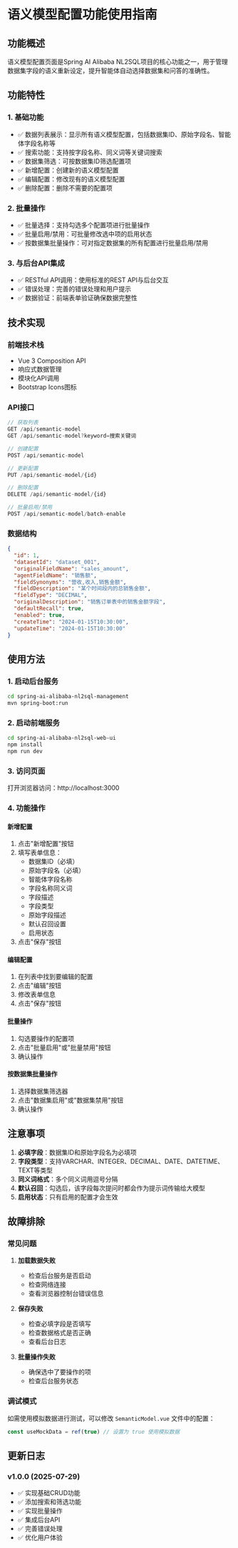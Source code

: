# 语义模型配置功能使用指南

## 功能概述

语义模型配置页面是Spring AI Alibaba NL2SQL项目的核心功能之一，用于管理数据集字段的语义重新设定，提升智能体自动选择数据集和问答的准确性。

## 功能特性

### 1. 基础功能
- ✅ 数据列表展示：显示所有语义模型配置，包括数据集ID、原始字段名、智能体字段名称等
- ✅ 搜索功能：支持按字段名称、同义词等关键词搜索
- ✅ 数据集筛选：可按数据集ID筛选配置项
- ✅ 新增配置：创建新的语义模型配置
- ✅ 编辑配置：修改现有的语义模型配置
- ✅ 删除配置：删除不需要的配置项

### 2. 批量操作
- ✅ 批量选择：支持勾选多个配置项进行批量操作
- ✅ 批量启用/禁用：可批量修改选中项的启用状态
- ✅ 按数据集批量操作：可对指定数据集的所有配置进行批量启用/禁用

### 3. 与后台API集成
- ✅ RESTful API调用：使用标准的REST API与后台交互
- ✅ 错误处理：完善的错误处理和用户提示
- ✅ 数据验证：前端表单验证确保数据完整性

## 技术实现

### 前端技术栈
- Vue 3 Composition API
- 响应式数据管理
- 模块化API调用
- Bootstrap Icons图标

### API接口
```javascript
// 获取列表
GET /api/semantic-model
GET /api/semantic-model?keyword=搜索关键词

// 创建配置
POST /api/semantic-model

// 更新配置
PUT /api/semantic-model/{id}

// 删除配置
DELETE /api/semantic-model/{id}

// 批量启用/禁用
POST /api/semantic-model/batch-enable
```

### 数据结构
```json
{
  "id": 1,
  "datasetId": "dataset_001",
  "originalFieldName": "sales_amount",
  "agentFieldName": "销售额",
  "fieldSynonyms": "营收,收入,销售金额",
  "fieldDescription": "某个时间段内的总销售金额",
  "fieldType": "DECIMAL",
  "originalDescription": "销售订单表中的销售金额字段",
  "defaultRecall": true,
  "enabled": true,
  "createTime": "2024-01-15T10:30:00",
  "updateTime": "2024-01-15T10:30:00"
}
```

## 使用方法

### 1. 启动后台服务
```bash
cd spring-ai-alibaba-nl2sql-management
mvn spring-boot:run
```

### 2. 启动前端服务
```bash
cd spring-ai-alibaba-nl2sql-web-ui
npm install
npm run dev
```

### 3. 访问页面
打开浏览器访问：http://localhost:3000

### 4. 功能操作

#### 新增配置
1. 点击"新增配置"按钮
2. 填写表单信息：
   - 数据集ID（必填）
   - 原始字段名（必填）
   - 智能体字段名称
   - 字段名称同义词
   - 字段描述
   - 字段类型
   - 原始字段描述
   - 默认召回设置
   - 启用状态
3. 点击"保存"按钮

#### 编辑配置
1. 在列表中找到要编辑的配置
2. 点击"编辑"按钮
3. 修改表单信息
4. 点击"保存"按钮

#### 批量操作
1. 勾选要操作的配置项
2. 点击"批量启用"或"批量禁用"按钮
3. 确认操作

#### 按数据集批量操作
1. 选择数据集筛选器
2. 点击"数据集启用"或"数据集禁用"按钮
3. 确认操作

## 注意事项

1. **必填字段**：数据集ID和原始字段名为必填项
2. **字段类型**：支持VARCHAR、INTEGER、DECIMAL、DATE、DATETIME、TEXT等类型
3. **同义词格式**：多个同义词用逗号分隔
4. **默认召回**：勾选后，该字段每次提问时都会作为提示词传输给大模型
5. **启用状态**：只有启用的配置才会生效

## 故障排除

### 常见问题

1. **加载数据失败**
   - 检查后台服务是否启动
   - 检查网络连接
   - 查看浏览器控制台错误信息

2. **保存失败**
   - 检查必填字段是否填写
   - 检查数据格式是否正确
   - 查看后台日志

3. **批量操作失败**
   - 确保选中了要操作的项
   - 检查后台服务状态

### 调试模式

如需使用模拟数据进行测试，可以修改 `SemanticModel.vue` 文件中的配置：

```javascript
const useMockData = ref(true) // 设置为 true 使用模拟数据
```

## 更新日志

### v1.0.0 (2025-07-29)
- ✅ 实现基础CRUD功能
- ✅ 添加搜索和筛选功能
- ✅ 实现批量操作
- ✅ 集成后台API
- ✅ 完善错误处理
- ✅ 优化用户体验
